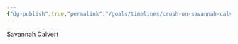 ```yaml
---
{"dg-publish":true,"permalink":"/goals/timelines/crush-on-savannah-calvert/","title":"Crush on Savannah Calvert","tags":["timeline","personal"],"created":"","updated":""}
---
```



<span 
	  class='ob-timelines' 
	  data-date='2004-07-05' 
	  data-end='2009-07-05' 
	  data-title='Crush on Savannah Calvert' 
	  data-class='pink' 
	  data-type='range' > 
</span>

Savannah Calvert
